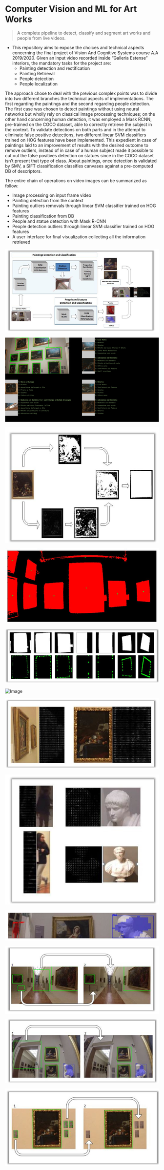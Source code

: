 # Computer Vision and ML for Art Works

> A complete pipeline to detect, classify and segment art works and people from live videos.

- This repository aims to expose the choices and technical aspects concerning the final project of Vision And Cognitive Systems course A.A 2019/2020.
	Given an input video recorded inside “Galleria Estense” interiors, the mandatory tasks for the project are:
	* Painting detection and rectification
	* Painting Retrieval
	* People detection
	* People localization

The approach chose to deal with the previous complex points was to divide into two different branches the technical aspects of implementations. 
The first regarding the paintings and the second regarding people detection. 
The first case was chosen to detect paintings without using neural networks but wholly rely on classical image processing techniques; on the other hand concerning human detection, it was employed a Mask RCNN, pre-trained on the COCO dataset, able to correctly retrieve the subject in the context. 
To validate detections on both parts and in the attempt to eliminate false positive detections, two different linear SVM classifiers trained on HOG features have been implemented. This expedient in case of paintings laid to an improvement of results with the desired outcome to remove outliers, instead of in case of a human subject made it possible to cut out the false positives detection on statues since in the COCO dataset isn’t present that type of class. 
About paintings, once detection is validated by SMV, a SIFT classification classifies canvases against a pre-computed DB of descriptors.

The entire chain of operations on video images can be summarized as follow:
* Image processing on input frame video
* Painting detection from the context
* Painting outliers removals through linear SVM classifier trained on HOG features
* Painting classification from DB
* People and statue detection with Mask R-CNN
* People detection outliers through linear SVM classifier trained on HOG features
* A user interface for final visualization collecting all the information retrieved


![Image](https://github.com/AlessandroGulli/AI_MS_Degree/blob/main/ComputerVision_and_ML_for_Art_Works/images/Architecture.JPG)

![Image](https://github.com/AlessandroGulli/AI_MS_Degree/blob/main/ComputerVision_and_ML_for_Art_Works/images/User.jpg)

![Image](https://github.com/AlessandroGulli/AI_MS_Degree/blob/main/ComputerVision_and_ML_for_Art_Works/images/Mask.JPG)

![Image](https://github.com/AlessandroGulli/AI_MS_Degree/blob/main/ComputerVision_and_ML_for_Art_Works/images/centroids.JPG)

![Image](https://github.com/AlessandroGulli/AI_MS_Degree/blob/main/ComputerVision_and_ML_for_Art_Works/images/countorus.JPG)

![Image](https://github.com/AlessandroGulli/AI_MS_Degree/blob/main/ComputerVision_and_ML_for_Art_Works/images/rectify.JPG)

![Image](https://github.com/AlessandroGulli/AI_MS_Degree/blob/main/ComputerVision_and_ML_for_Art_Works/images/HOG.JPG)

![Image](https://github.com/AlessandroGulli/AI_MS_Degree/blob/main/ComputerVision_and_ML_for_Art_Works/images/HOG2.JPG)

![Image](https://github.com/AlessandroGulli/AI_MS_Degree/blob/main/ComputerVision_and_ML_for_Art_Works/images/MaskRCNN.JPG)

![Image](https://github.com/AlessandroGulli/AI_MS_Degree/blob/main/ComputerVision_and_ML_for_Art_Works/images/Removals.JPG)

![Image](https://github.com/AlessandroGulli/AI_MS_Degree/blob/main/ComputerVision_and_ML_for_Art_Works/images/Removals1.JPG)

![Image](https://github.com/AlessandroGulli/AI_MS_Degree/blob/main/ComputerVision_and_ML_for_Art_Works/images/Removals2.JPG)

